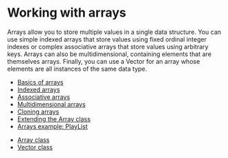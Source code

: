 # Working with arrays

<div>

Arrays allow you to store multiple values in a single data structure. You can
use simple indexed arrays that store values using fixed ordinal integer indexes
or complex associative arrays that store values using arbitrary keys. Arrays can
also be multidimensional, containing elements that are themselves arrays.
Finally, you can use a Vector for an array whose elements are all instances of
the same data type.

- [Basics of arrays](./basics-of-arrays.md)
- [Indexed arrays](./indexed-arrays.md)
- [Associative arrays](./associative-arrays.md)
- [Multidimensional arrays](./multidimensional-arrays.md)
- [Cloning arrays](./cloning-arrays.md)
- [Extending the Array class](./extending-the-array-class.md)
- [Arrays example: PlayList](./arrays-example-playlist.md)

</div>

- [Array class](http://help.adobe.com/en_US/FlashPlatform/reference/actionscript/3/Array.html)
- [Vector class](http://help.adobe.com/en_US/FlashPlatform/reference/actionscript/3/Vector.html)
